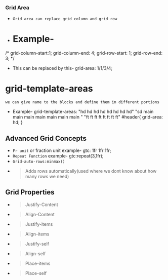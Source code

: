 ### Grid Area
- `Grid area can replace grid column and grid row`
- # Example-
/* grid-column-start:1;
    grid-column-end: 4;
    grid-row-start: 1;
    grid-row-end: 3; */
- This can be replaced by this- 
    grid-area: 1/1/3/4;

# grid-template-areas
`we can give name to the blocks and define them in different portions`

- Example-
   grid-template-areas: "hd hd hd hd hd hd hd hd"
                         "sd main main main main main main main "
                        "ft ft ft ft ft ft ft ft" 
    #header{
    grid-area: hd;
}

## Advanced Grid Concepts
- `Fr unit` or fraction unit
    example- gtc: 1fr 1fr 1fr;
- `Repeat Function`
example- gtc:repeat(3,1fr);
- `Grid-auto-rows:minmax()`
- > Adds rows automatically(used where we dont know about how many rows we need)

## Grid Properties
- > Justify-Content
- > Align-Content
- > Justify-items
- > Align-items
- > Justify-self
- > Align-self
- > Place-items
- > Place-self

